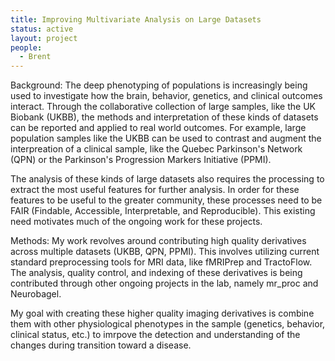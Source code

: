 ```yaml
---
title: Improving Multivariate Analysis on Large Datasets
status: active
layout: project
people:
  - Brent
---
```


Background: The deep phenotyping of populations is increasingly being used to investigate how the brain, behavior, genetics, and clinical outcomes interact. Through the collaborative collection of large samples, like the UK Biobank (UKBB), the methods and interpretation of these kinds of datasets can be reported and applied to real world outcomes. For example, large population samples like the UKBB can be used to contrast and augment the interpreation of a clinical sample, like the Quebec Parkinson's Network (QPN) or the Parkinson's Progression Markers Initiative (PPMI).

The analysis of these kinds of large datasets also requires the processing to extract the most useful features for further analysis. In order for these features to be useful to the greater community, these processes need to be FAIR (Findable, Accessible, Interpretable, and Reproducible). This existing need motivates much of the ongoing work for these projects.

Methods: My work revolves around contributing high quality derivatives across multiple datasets (UKBB, QPN, PPMI). This involves utilizing current standard preprocessing tools for MRI data, like fMRIPrep and TractoFlow. The analysis, quality control, and indexing of these derivatives is being contributed through other ongoing projects in the lab, namely mr_proc and Neurobagel. 

My goal with creating these higher quality imaging derivatives is combine them with other physiological phenotypes in the sample (genetics, behavior, clinical status, etc.) to imrpove the detection and understanding of the changes during transition toward a disease.
